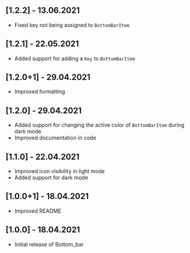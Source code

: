 ## [1.2.2] - 13.06.2021

* Fixed key not being assigned to `BottomBarItem`

## [1.2.1] - 22.05.2021

* Added support for adding a `Key` to `BottomBarItem`

## [1.2.0+1] - 29.04.2021

* Improved formatting

## [1.2.0] - 29.04.2021

* Added support for changing the active color of `BottomBarItem` during dark mode
* Improved documentation in code

## [1.1.0] - 22.04.2021

* Improved icon visibility in light mode
* Added support for dark mode

## [1.0.0+1] - 18.04.2021

* Improved README

## [1.0.0] - 18.04.2021

* Initial release of Bottom_bar

